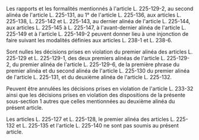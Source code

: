 Les rapports et les formalités mentionnés à l'article L. 225-129-2, au second alinéa de l'article L. 225-131, au 1° de l'article L. 225-136, aux articles L. 225-138, L. 225-142 et L. 225-143, au dernier alinéa de l'article L. 225-144, aux articles L. 225-145 à L. 225-147, à l'avant-dernier alinéa de l'article L. 225-149 et à l'article L. 225-149-2 peuvent donner lieu à une injonction de faire suivant les modalités définies aux articles L. 238-1 et L. 238-6.

Sont nulles les décisions prises en violation du premier alinéa des articles L. 225-129 et L. 225-129-1, des deux premiers alinéas de l'article L. 225-129-2, du premier alinéa de l'article L. 225-129-6, de la première phrase du premier alinéa et du second alinéa de l'article L. 225-130 du premier alinéa de l'article L. 225-131, et du deuxième alinéa de l'article L. 225-132.

Peuvent être annulées les décisions prises en violation de l'article L. 233-32 ainsi que les décisions prises en violation des dispositions de la présente sous-section 1 autres que celles mentionnées au deuxième alinéa du présent article.

Les articles L. 225-127 et L. 225-128, le premier alinéa des articles L. 225-132 et L. 225-135 et l'article L. 225-140 ne sont pas soumis au présent article.
